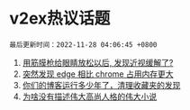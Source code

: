 # v2ex热议话题

`最后更新时间：2022-11-28 04:06:45 +0800`

1. [用筋膜枪给眼睛放松以后, 发现近视缓解了?](https://www.v2ex.com/t/898285)
1. [突然发现 edge 相比 chrome 占用内存更大](https://www.v2ex.com/t/898253)
1. [你们的博客运行多少年了，清理收藏夹的发现](https://www.v2ex.com/t/898305)
1. [为啥没有描述伟大高尚人格的伟大小说](https://www.v2ex.com/t/898291)

